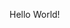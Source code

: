 Hello World!

<!--
xapimaze/xapimaze is a ✨ special ✨ repository because its `README.md` (this file) appears on your GitHub profile.
You can click the Preview link to take a look at your changes.
--->
